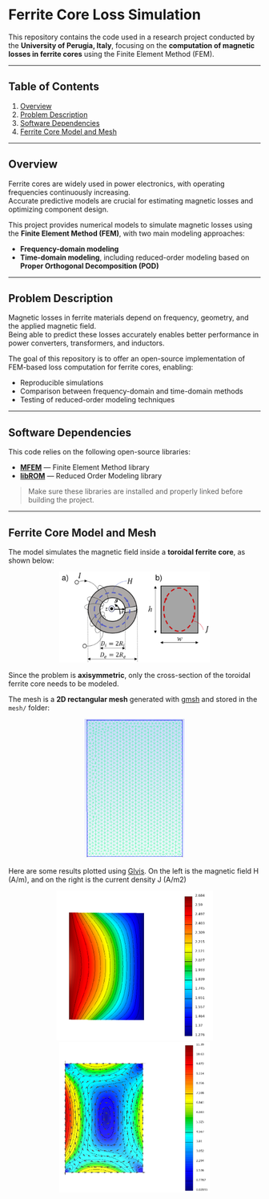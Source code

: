 # Ferrite Core Loss Simulation

This repository contains the code used in a research project conducted by the **University of Perugia, Italy**, focusing on the **computation of magnetic losses in ferrite cores** using the Finite Element Method (FEM).

---

## Table of Contents
1. [Overview](#overview)
2. [Problem Description](#problem-description)
3. [Software Dependencies](#software-dependencies)
5. [Ferrite Core Model and Mesh](#ferrite-core-model-and-mesh)

---

## Overview
Ferrite cores are widely used in power electronics, with operating frequencies continuously increasing.  
Accurate predictive models are crucial for estimating magnetic losses and optimizing component design.

This project provides numerical models to simulate magnetic losses using the **Finite Element Method (FEM)**, with two main modeling approaches:
- **Frequency-domain modeling**
- **Time-domain modeling**, including reduced-order modeling based on **Proper Orthogonal Decomposition (POD)**

---

## Problem Description
Magnetic losses in ferrite materials depend on frequency, geometry, and the applied magnetic field.  
Being able to predict these losses accurately enables better performance in power converters, transformers, and inductors.

The goal of this repository is to offer an open-source implementation of FEM-based loss computation for ferrite cores, enabling:
- Reproducible simulations
- Comparison between frequency-domain and time-domain methods
- Testing of reduced-order modeling techniques

---

## Software Dependencies
This code relies on the following open-source libraries:
- [**MFEM**](https://mfem.org/) — Finite Element Method library
- [**libROM**](https://www.librom.net/) — Reduced Order Modeling library

> Make sure these libraries are installed and properly linked before building the project.

---

## Ferrite Core Model and Mesh
The model simulates the magnetic field inside a **toroidal ferrite core**, as shown below:

<p align="center">
  <img src="img/problem_definition.png" alt="Ferrite Model" width="300">
</p>

Since the problem is **axisymmetric**, only the cross-section of the toroidal ferrite core needs to be modeled.

The mesh is a **2D rectangular mesh** generated with [gmsh](https://gmsh.info/) and stored in the `mesh/` folder:

<p align="center">
  <img src="img/mesh.png" alt="Mesh" width="200">
</p>

Here are some results plotted using [Glvis](https://glvis.org/). On the left is the magnetic field H (A/m), and on the right is the current density J (A/m2) 

<p align="center">
  <img src="img/H.png" alt="Magnetic Field" width="313">
  <img src="img/Current_density.png" alt="Ferrite Model" width="300">
</p>

